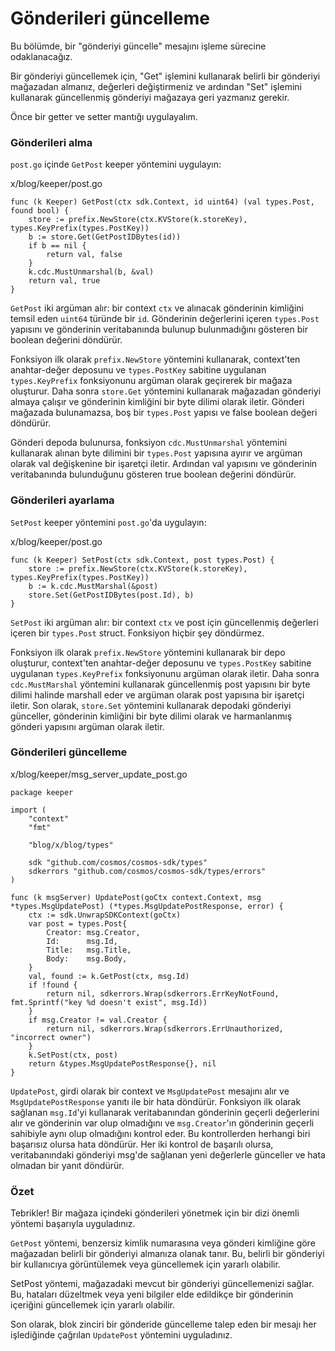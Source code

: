 # Gönderileri güncelleme

Bu bölümde, bir "gönderiyi güncelle" mesajını işleme sürecine odaklanacağız.

Bir gönderiyi güncellemek için, "Get" işlemini kullanarak belirli bir gönderiyi mağazadan almanız, değerleri değiştirmeniz ve ardından "Set" işlemini kullanarak güncellenmiş gönderiyi mağazaya geri yazmanız gerekir.

Önce bir getter ve setter mantığı uygulayalım.

### Gönderileri alma

`post.go` içinde `GetPost` keeper yöntemini uygulayın:

x/blog/keeper/post.go

```
func (k Keeper) GetPost(ctx sdk.Context, id uint64) (val types.Post, found bool) {
    store := prefix.NewStore(ctx.KVStore(k.storeKey), types.KeyPrefix(types.PostKey))
    b := store.Get(GetPostIDBytes(id))
    if b == nil {
        return val, false
    }
    k.cdc.MustUnmarshal(b, &val)
    return val, true
}
```

`GetPost` iki argüman alır: bir context `ctx` ve alınacak gönderinin kimliğini temsil eden `uint64` türünde bir `id`. Gönderinin değerlerini içeren `types.Post` yapısını ve gönderinin veritabanında bulunup bulunmadığını gösteren bir boolean değerini döndürür.

Fonksiyon ilk olarak `prefix.NewStore` yöntemini kullanarak, context'ten anahtar-değer deposunu ve `types.PostKey` sabitine uygulanan `types.KeyPrefix` fonksiyonunu argüman olarak geçirerek bir mağaza oluşturur. Daha sonra `store.Get` yöntemini kullanarak mağazadan gönderiyi almaya çalışır ve gönderinin kimliğini bir byte dilimi olarak iletir. Gönderi mağazada bulunamazsa, boş bir `types.Post` yapısı ve false boolean değeri döndürür.

Gönderi depoda bulunursa, fonksiyon `cdc.MustUnmarshal` yöntemini kullanarak alınan byte dilimini bir `types.Post` yapısına ayırır ve argüman olarak val değişkenine bir işaretçi iletir. Ardından val yapısını ve gönderinin veritabanında bulunduğunu gösteren true boolean değerini döndürür.

### Gönderileri ayarlama

`SetPost` keeper yöntemini `post.go`'da uygulayın:

x/blog/keeper/post.go

```
func (k Keeper) SetPost(ctx sdk.Context, post types.Post) {
    store := prefix.NewStore(ctx.KVStore(k.storeKey), types.KeyPrefix(types.PostKey))
    b := k.cdc.MustMarshal(&post)
    store.Set(GetPostIDBytes(post.Id), b)
}
```

`SetPost` iki argüman alır: bir context `ctx` ve post için güncellenmiş değerleri içeren bir `types.Post` struct. Fonksiyon hiçbir şey döndürmez.

Fonksiyon ilk olarak `prefix.NewStore` yöntemini kullanarak bir depo oluşturur, context'ten anahtar-değer deposunu ve `types.PostKey` sabitine uygulanan `types.KeyPrefix` fonksiyonunu argüman olarak iletir. Daha sonra `cdc.MustMarshal` yöntemini kullanarak güncellenmiş post yapısını bir byte dilimi halinde marshall eder ve argüman olarak post yapısına bir işaretçi iletir. Son olarak, `store.Set` yöntemini kullanarak depodaki gönderiyi günceller, gönderinin kimliğini bir byte dilimi olarak ve harmanlanmış gönderi yapısını argüman olarak iletir.

### Gönderileri güncelleme

x/blog/keeper/msg\_server\_update\_post.go

```
package keeper

import (
    "context"
    "fmt"

    "blog/x/blog/types"

    sdk "github.com/cosmos/cosmos-sdk/types"
    sdkerrors "github.com/cosmos/cosmos-sdk/types/errors"
)

func (k msgServer) UpdatePost(goCtx context.Context, msg *types.MsgUpdatePost) (*types.MsgUpdatePostResponse, error) {
    ctx := sdk.UnwrapSDKContext(goCtx)
    var post = types.Post{
        Creator: msg.Creator,
        Id:      msg.Id,
        Title:   msg.Title,
        Body:    msg.Body,
    }
    val, found := k.GetPost(ctx, msg.Id)
    if !found {
        return nil, sdkerrors.Wrap(sdkerrors.ErrKeyNotFound, fmt.Sprintf("key %d doesn't exist", msg.Id))
    }
    if msg.Creator != val.Creator {
        return nil, sdkerrors.Wrap(sdkerrors.ErrUnauthorized, "incorrect owner")
    }
    k.SetPost(ctx, post)
    return &types.MsgUpdatePostResponse{}, nil
}
```

`UpdatePost`, girdi olarak bir context ve `MsgUpdatePost` mesajını alır ve `MsgUpdatePostResponse` yanıtı ile bir hata döndürür. Fonksiyon ilk olarak sağlanan `msg.Id`'yi kullanarak veritabanından gönderinin geçerli değerlerini alır ve gönderinin var olup olmadığını ve `msg.Creator`'ın gönderinin geçerli sahibiyle aynı olup olmadığını kontrol eder. Bu kontrollerden herhangi biri başarısız olursa hata döndürür. Her iki kontrol de başarılı olursa, veritabanındaki gönderiyi msg'de sağlanan yeni değerlerle günceller ve hata olmadan bir yanıt döndürür.

### Özet

Tebrikler! Bir mağaza içindeki gönderileri yönetmek için bir dizi önemli yöntemi başarıyla uyguladınız.

`GetPost` yöntemi, benzersiz kimlik numarasına veya gönderi kimliğine göre mağazadan belirli bir gönderiyi almanıza olanak tanır. Bu, belirli bir gönderiyi bir kullanıcıya görüntülemek veya güncellemek için yararlı olabilir.

SetPost yöntemi, mağazadaki mevcut bir gönderiyi güncellemenizi sağlar. Bu, hataları düzeltmek veya yeni bilgiler elde edildikçe bir gönderinin içeriğini güncellemek için yararlı olabilir.

Son olarak, blok zinciri bir gönderide güncelleme talep eden bir mesajı her işlediğinde çağrılan `UpdatePost` yöntemini uyguladınız.
